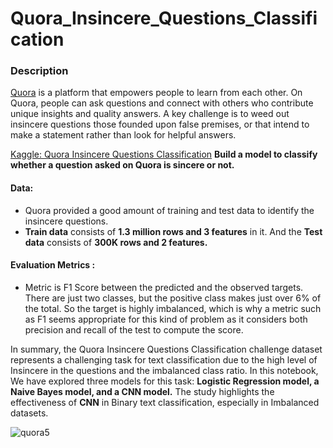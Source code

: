 # Quora_Insincere_Questions_Classification


### Description
[Quora](https://www.quora.com/) is a platform that empowers people to learn from each other. On Quora, people can ask questions and connect with others who contribute unique insights and quality answers. A key challenge is to weed out insincere questions those founded upon false premises, or that intend to make a statement rather than look for helpful answers.

[Kaggle: Quora Insincere Questions Classification](https://www.kaggle.com/c/quora-insincere-questions-classification) **Build a model to classify whether a question asked on Quora is sincere or not.**

#### Data:

- Quora provided a good amount of training and test data to identify the insincere questions. 
- **Train data** consists of **1.3 million rows and 3 features** in it. And the **Test data** consists of **300K rows and 2 features.** 

#### Evaluation Metrics :

- Metric is F1 Score between the predicted and the observed targets. There are just two classes, but the positive class makes just over 6% of the total. So the target is highly imbalanced, which is why a metric such as F1 seems appropriate for this kind of problem as it considers both precision and recall of the test to compute the score.

In summary,  the Quora Insincere Questions Classification challenge dataset represents a challenging task for text classification due to the high level of Insincere in the questions and the imbalanced class ratio. In this notebook, We have explored three models for this task: **Logistic Regression model, a Naive Bayes model, and a CNN model.**
The study highlights the effectiveness of **CNN** in Binary text classification, especially in Imbalanced datasets.

![quora5](https://user-images.githubusercontent.com/128596977/230318109-9e5e7547-2cb0-4665-9e05-5894e0bd5844.png)
